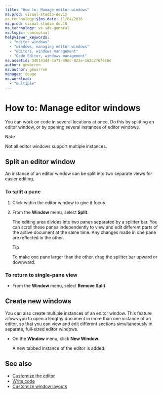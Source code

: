 ```yaml
---
title: "How to: Manage editor windows"
ms.prod: visual-studio-dev15
ms.technology:$1ms.date: 11/04/2016
ms.prod: visual-studio-dev15
ms.technology: vs-ide-general
ms.topic: conceptual
helpviewer_keywords:
  - "editor windows"
  - "windows, managing editor windows"
  - "editors, windows management"
  - "Code Editor, windows management"
ms.assetid: 340143d4-8a71-490d-823e-162b276f4c6d
author: gewarren
ms.author: gewarren
manager: douge
ms.workload:
  - "multiple"
---
```

# How to: Manage editor windows

You can work on code in several locations at once. Do this by splitting an editor window, or by opening several instances of editor windows.

> [!NOTE]
> Not all editor windows support multiple instances.

## Split an editor window

An instance of an editor window can be split into two separate views for easier editing.

### To split a pane

1.  Click within the editor window to give it focus.

2.  From the **Window** menu, select **Split**.

     The editing area divides into two panes separated by a splitter bar. You can scroll these panes independently to view and edit different parts of the active document at the same time. Any changes made in one pane are reflected in the other.

    > [!TIP]
    > To make one pane larger than the other, drag the splitter bar upward or downward.

### To return to single-pane view

-   From the **Window** menu, select **Remove Split**.

## Create new windows

You can also create multiple instances of an editor window. This feature allows you to open a lengthy document in more than one instance of an editor, so that you can view and edit different sections simultaneously in separate, full-sized editor windows.

- On the **Window** menu, click **New Window**.

   A new tabbed instance of the editor is added.

## See also

- [Customize the editor](../ide/customizing-the-editor.md)
- [Write code](../ide/writing-code-in-the-code-and-text-editor.md)
- [Customize window layouts](../ide/customizing-window-layouts-in-visual-studio.md)